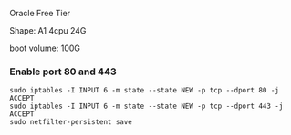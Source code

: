 Oracle Free Tier



Shape: A1 4cpu 24G

boot volume: 100G



### Enable port 80 and 443

```shell
sudo iptables -I INPUT 6 -m state --state NEW -p tcp --dport 80 -j ACCEPT
sudo iptables -I INPUT 6 -m state --state NEW -p tcp --dport 443 -j ACCEPT
sudo netfilter-persistent save
```

